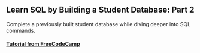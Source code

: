 ## Learn SQL by Building a Student Database: Part 2

Complete a previously built student database while diving deeper into SQL commands.

#### [Tutorial from FreeCodeCamp](https://www.freecodecamp.org/learn/relational-database/learn-sql-by-building-a-student-database-part-2/build-a-student-database-part-2)
